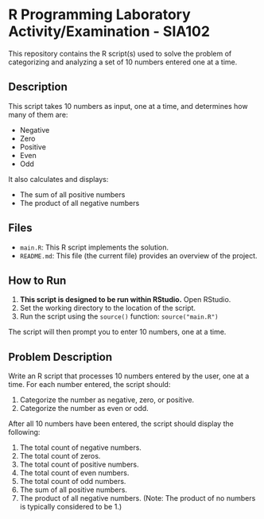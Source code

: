 # R Programming Laboratory Activity/Examination - SIA102

This repository contains the R script(s) used to solve the problem of categorizing and analyzing a set of 10 numbers entered one at a time.

## Description

This script takes 10 numbers as input, one at a time, and determines how many of them are:

- Negative
- Zero
- Positive
- Even
- Odd

It also calculates and displays:

- The sum of all positive numbers
- The product of all negative numbers

## Files

- `main.R`: This R script implements the solution.
- `README.md`: This file (the current file) provides an overview of the project.

## How to Run

1.  **This script is designed to be run within RStudio.** Open RStudio.
2.  Set the working directory to the location of the script.
3.  Run the script using the `source()` function: `source("main.R")`

The script will then prompt you to enter 10 numbers, one at a time.

## Problem Description

Write an R script that processes 10 numbers entered by the user, one at a time. For each number entered, the script should:

1.  Categorize the number as negative, zero, or positive.
2.  Categorize the number as even or odd.

After all 10 numbers have been entered, the script should display the following:

1.  The total count of negative numbers.
2.  The total count of zeros.
3.  The total count of positive numbers.
4.  The total count of even numbers.
5.  The total count of odd numbers.
6.  The sum of all positive numbers.
7.  The product of all negative numbers. (Note: The product of no numbers is typically considered to be 1.)
